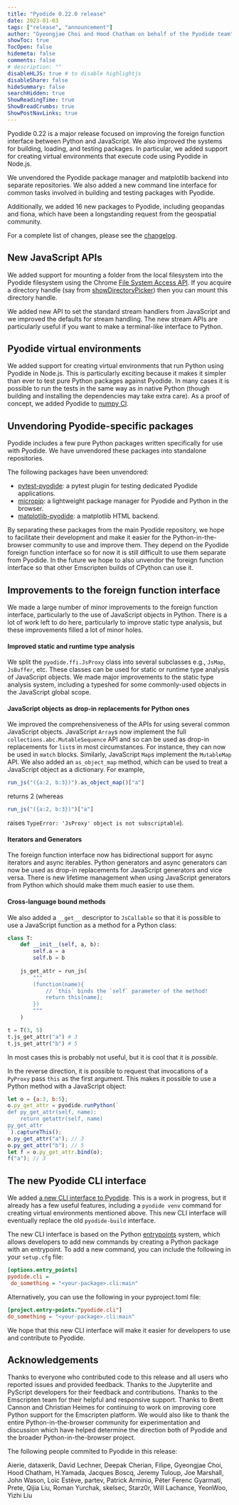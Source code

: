 ```yaml
---
title: "Pyodide 0.22.0 release"
date: 2023-01-03
tags: ["release", "announcement"]
author: "Gyeongjae Choi and Hood Chatham on behalf of the Pyodide team"
showToc: true
TocOpen: false
hidemeta: false
comments: false
# description: ""
disableHLJS: true # to disable highlightjs
disableShare: false
hideSummary: false
searchHidden: true
ShowReadingTime: true
ShowBreadCrumbs: true
ShowPostNavLinks: true
---
```


Pyodide 0.22 is a major release focused on improving the foreign function
interface between Python and JavaScript. We also improved the systems for
building, loading, and testing packages. In particular, we added support for
creating virtual environments that execute code using Pyodide in Node.js. 

We unvendored the Pyodide package manager and matplotlib backend into separate
repositories. We also added a new command line interface for common tasks
involved in building and testing packages with Pyodide.

Additionally, we added 16 new packages to Pyodide, including geopandas and
fiona, which have been a longstanding request from the geospatial community.

For a complete list of changes, please see the
[changelog](https://pyodide.org/en/stable/project/changelog.html#version-0-22-0).

## New JavaScript APIs

We added support for mounting a folder from the local filesystem into the
Pyodide filesystem using the Chrome [File System Access
API](https://developer.chrome.com/articles/file-system-access/). If you acquire
a directory handle (say from
[showDirectoryPicker](https://developer.mozilla.org/en-US/docs/Web/API/Window/showDirectoryPicker)) then you can mount this directory handle.

We added new API to set the standard stream handlers from JavaScript and we
improved the defaults for stream handling. The new stream APIs are particularly
useful if you want to make a terminal-like interface to Python.

## Pyodide virtual environments

We added support for creating virtual environments that run Python using
Pyodide in Node.js. This is particularly exciting because it makes it simpler than ever to
test pure Python packages against Pyodide. In many cases it is possible to run
the tests in the same way as in native Python (though building and installing
the dependencies may take extra care). As a proof of concept, we added Pyodide
to [numpy CI](https://github.com/numpy/numpy/blob/main/.github/workflows/emscripten.yml).

## Unvendoring Pyodide-specific packages

Pyodide includes a few pure Python packages written specifically for use with
Pyodide. We have unvendored these packages into standalone repositories.

The following packages have been unvendored:

- [pytest-pyodide](https://github.com/pyodide/pytest-pyodide):
a pytest plugin for testing dedicated Pyodide applications.
- [micropip](https://github.com/pyodide/micropip):
a lightweight package manager for Pyodide and Python in the browser.
- [matplotlib-pyodide](https://github.com/pyodide/matplotlib-pyodide):
a matplotlib HTML backend.

By separating these packages from the main Pyodide repository, we hope to
facilitate their development and make it easier for the Python-in-the-browser
community to use and improve them. They depend on the Pyodide foreign function
interface so for now it is still difficult to use them separate from Pyodide. In
the future we hope to also unvendor the foreign function interface so that other
Emscripten builds of CPython can use it.

## Improvements to the foreign function interface

We made a large number of minor improvements to the foreign function interface,
particularly to the use of JavaScript objects in Python.
There is a lot of work left to do here, particularly to improve static type
analysis, but these improvements filled a lot of minor holes.

#### Improved static and runtime type analysis
We split the `pyodide.ffi.JsProxy` class into several subclasses e.g., `JsMap`,
`JsBuffer`, etc. These classes can be used for static or runtime type analysis
of JavaScript objects. We made major improvements to the static type analysis
system, including a typeshed for some commonly-used objects in the JavaScript
global scope.

#### JavaScript objects as drop-in replacements for Python ones

We improved the comprehensiveness of the APIs for using several common
JavaScript objects. JavaScript `Array`s now implement the full
`collections.abc.MutableSequence` API and so can be used as drop-in replacements
for `list`s in most circumstances. For instance, they can now be used in `match`
blocks. Similarly, JavaScript `Map`s implement the `MutableMap` API. We also
added an `as_object_map` method, which can be used to treat a JavaScript object
as a dictionary. For example, 
```js
run_js("({a:2, b:3})").as_object_map()["a"]
```
returns 2 (whereas 
```js
run_js("({a:2, b:3})")["a"]
``` 
raises `TypeError: 'JsProxy' object is not subscriptable`).

#### Iterators and Generators

The foreign function interface now has bidirectional support for async iterators
and async iterables. Python generators and async generators can now be used as
drop-in replacements for JavaScript generators and vice versa. There is new
lifetime management when using JavaScript generators from Python which should
make them much easier to use them.

#### Cross-language bound methods

We also added a `__get__` descriptor to `JsCallable` so that it is possible to
use a JavaScript function as a method for a Python class:
```py
class T:
    def __init__(self, a, b):
        self.a = a
        self.b = b
    
    js_get_attr = run_js(
        """
        (function(name){
            // `this` binds the `self` parameter of the method!
            return this[name];
        })
        """
    )

t = T(3, 5)
t.js_get_attr("a") # 3
t.js_get_attr("b") # 5
```
In most cases this is probably not useful, but it is cool that it is *possible*. 

In the reverse direction, it is possible to request that invocations of a
`PyProxy` pass `this` as the first argument. This makes it possible to use a
Python method with a JavaScript object:
```js
let o = {a:3, b:5};
o.py_get_attr = pyodide.runPython(`
def py_get_attr(self, name):
    return getattr(self, name)
py_get_attr
`).captureThis();
o.py_get_attr("a"); // 3
o.py_get_attr("b"); // 5
let f = o.py_get_attr.bind(o);
f("a"); // 3
```

## The new Pyodide CLI interface

We added [a new CLI interface to Pyodide](https://github.com/pyodide/pyodide-cli).
This is a work in progress, but it already has a few useful features,
including a `pyodide venv` command for creating virtual environments
mentioned above. This new CLI interface will eventually replace the
old `pyodide-build` interface.

The new CLI interface is based on the Python
[entrypoints](https://packaging.python.org/specifications/entry-points/) system,
which allows developers to add new commands by creating a Python package with
an entrypoint. To add a new command, you can include the following in your `setup.cfg` file:

```cfg
[options.entry_points]
pyodide.cli =
 do_something = "<your-package>.cli:main"
```

Alternatively, you can use the following in your pyproject.toml file:

```toml
[project.entry-points."pyodide.cli"]
do_something = "<your-package>.cli:main"
```

We hope that this new CLI interface will make it easier for developers
to use and contribute to Pyodide.

## Acknowledgements

Thanks to everyone who contributed code to this release and all users who
reported issues and provided feedback. Thanks to the Jupyterlite and PyScript
developers for their feedback and contributions. Thanks to the Emscripten team
for their helpful and responsive support. Thanks to Brett Cannon and Christian
Heimes for continuing to work on improving core Python support for the
Emscripten platform.  We would also like to thank the entire
Python-in-the-browser community for experimentation and discussion which have
helped determine the direction both of Pyodide and the broader
Python-in-the-browser project.

The following people commited to Pyodide in this release:

Aierie, dataxerik, David Lechner, Deepak Cherian, Filipe, Gyeongjae Choi,
Hood Chatham, H.Yamada, Jacques Boscq, Jeremy Tuloup, Joe Marshall,
John Wason, Loïc Estève, partev, Patrick Arminio, Péter Ferenc Gyarmati, Prete,
Qijia Liu, Roman Yurchak, skelsec, Starz0r, Will Lachance, YeonWoo, Yizhi Liu
